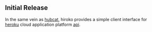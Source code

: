 ## Initial Release

In the same vein as [hubcat](https://github.com/softprops/hubcat), hiroko provides a simple client interface for [heroku](http://www.heroku.com/) cloud application platform [api](https://api-docs.heroku.com/).
